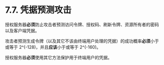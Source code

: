 # 7.7. 凭据预测攻击

授权服务器**必须**防止攻击者预测访问令牌、授权码、刷新令牌、资源所有者的密码以及客户端凭据。

攻击者预测生成令牌（以及其它不该由终端用户处理的凭据）的成功概率**必须**小于或等于 2^(-128)，并且**应该**小于或等于 2^(-160)。

授权服务器**必须**使用其它方法保护用于终端用户的凭据。
